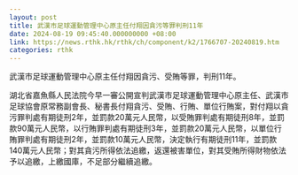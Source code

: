 ```yaml
---
layout: post
title: 武漢市足球運動管理中心原主任付翔因貪污等罪判刑11年
date: 2024-08-19 09:45:40.000000000 +08:00
link: https://news.rthk.hk/rthk/ch/component/k2/1766707-20240819.htm
categories: rthk
---
```


武漢市足球運動管理中心原主任付翔因貪污、受賄等罪，判刑11年。

湖北省嘉魚縣人民法院今早一審公開宣判武漢市足球運動管理中心原主任、武漢市足球協會原常務副會長、秘書長付翔貪污、受賄、行賄、單位行賄案，對付翔以貪污罪判處有期徒刑2年，並罰款20萬元人民幣，以受賄罪判處有期徒刑8年，並罰款90萬元人民幣，以行賄罪判處有期徒刑3年，並罰款20萬元人民幣，以單位行賄罪判處有期徒刑2年，並罰款10萬元人民幣，決定執行有期徒刑11年，並罰款140萬元人民幣；對其貪污所得依法追繳，返還被害單位，對其受賄所得財物依法予以追繳，上繳國庫，不足部分繼續追繳。
